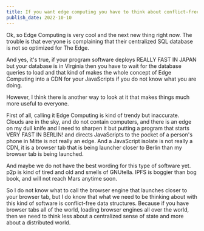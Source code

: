```yaml
---
title: If you want edge computing you have to think about conflict-free data structures
publish_date: 2022-10-10
---
```


Ok, so Edge Computing is very cool and the next new thing right now. The trouble is that everyone is complaining that their centralized SQL database is not so optimized for The Edge.

And yes, it's true, if your program software deploys REALLY FAST IN JAPAN but your database is in Virginia then you have to wait for the database queries to load and that kind of makes the whole concept of Edge Computing into a CDN for your JavaScripts if you do not know what you are doing. 

However, I think there is another way to look at it that makes things much more useful to everyone. 

First of all, calling it Edge Computing is kind of trendy but inaccurate. Clouds are in the sky, and do not contain computers, and there is an edge on my dull knife and I need to sharpen it but putting a program that starts VERY FAST IN BERLIN! and directs JavaScripts to the pocket of a person's phone in Mitte is not really an edge. And a JavaScript isolate is not really a CDN, it is a browser tab that is being launcher closer to Berlin than my browser tab is being launched. 

And maybe we do not have the best wording for this type of software yet. p2p is kind of tired and old and smells of GNUtella. IPFS is boggier than bog book, and will not reach Mars anytime soon. 

So I do not know what to call the browser engine that launches closer to your browser tab, but I do know that what we need to be thinking about with this kind of software is conflict-free data structures. Because if you have browser tabs all of the world, loading browser engines all over the world, then we need to think less about a centralized sense of state and more about a distributed world.
